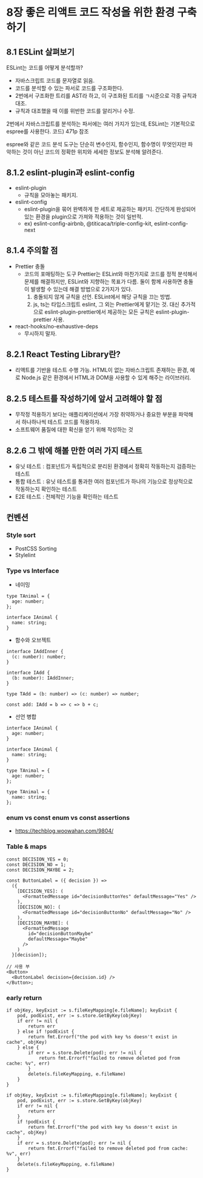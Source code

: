 # 8장 좋은 리액트 코드 작성을 위한 환경 구축하기

## 8.1 ESLint 살펴보기

ESLint는 코드를 어떻게 분석할까?

- 자바스크립트 코드를 문자열로 읽음.
- 코드를 분석할 수 있는 파서로 코드를 구조화한다.
- 2번에서 구조화한 트리를 AST라 하고, 이 구조화된 트리를 ㄱ시준으로 각종 규칙과 대조.
- 규칙과 대조했을 때 이를 위반한 코드를 알리거나 수정.

2번에서 자바스크립트를 분석하는 파서에는 여러 가지가 있는데, ESLint는 기본적으로 espree를 사용한다. 코드) 471p 참조

espree와 같은 코드 분석 도구는 단순히 변수인지, 함수인지, 함수명이 무엇인지만 파악하는 것이 아닌 코드의 정확한 위치와 세세한 정보도 분석해 알려준다.

## 8.1.2 eslint-plugin과 eslint-config

- eslint-plugin
    - 규칙을 모아놓는 패키지.
- eslint-config
    - eslint-plugin을 묶어 완벽하게 한 세트로 제공하는 패키지. 간단하게 완성되어 있는 환경을 plugin으로 가져와 적용하는 것이 일반적.
    - ex) eslint-config-airbnb, @titicaca/triple-config-kit, eslint-config-next

## 8.1.4 주의할 점

- Prettier 충돌
    - 코드의 포매팅하는 도구 Prettier는 ESLint와 마찬가지로 코드를 정적 분석해서 문제를 해결하지만, ESLint와 지향하는 목표가 다름. 둘이 함께 사용하면 충돌이 발생할 수 있는데 해결 방법으로 2가지가 있다.
        1. 충돌되지 않게 규칙을 선언. ESLint에서 해당 규칙을 끄는 방법.
        2. js, ts는 타입스크립트 eslint, 그 외는 Prettier에게 맡기는 것. 대신 추가적으로 eslint-plugin-prettier에서 제공하는 모든 규칙은 eslint-plugin-prettier 사용.
- react-hooks/no-exhaustive-deps
    - 무시하지 말자.

## 8.2.1 React Testing Library란?

- 리액트를 기반을 테스트 수행 가능. HTML이 없는 자바스크립트 존재하는 환경, 예로 Node.js 같은 환경에서 HTML과 DOM을 사용할 수 있게 해주는 라이브러리.

## 8.2.5 테스트를 작성하기에 앞서 고려해야 할 점

- 무작정 적용하기 보다는 애플리케이션에서 가장 취약하거나 중요한 부분을 파악해서 하나하나씩 테스트 코드를 적용하자.
- 소프트웨어 품질에 대한 확신을 얻기 위해 작성하는 것

## 8.2.6 그 밖에 해볼 만한 여러 가지 테스트

- 유닛 테스트 : 컴포넌트가 독립적으로 분리된 환경에서 정확히 작동하는지 검증하는 테스트
- 통합 테스트 : 유닛 테스트를 통과한 여러 컴포넌트가 하나의 기능으로 정상적으로 작동하는지 확인하는 테스트
- E2E 테스트 : 전체적인 기능을 확인하는 테스트

## 컨벤션

### Style sort

- PostCSS Sorting
- Stylelint

### Type vs Interface

- 네이밍

```tsx
type TAnimal = {
  age: number;
};

interface IAnimal {
  name: string;
}
```

- 함수와 오브젝트

```tsx
interface IAddInner {
  (c: number): number;
}

interface IAdd {
  (b: number): IAddInner;
}

type TAdd = (b: number) => (c: number) => number;

const add: IAdd = b => c => b + c;
```

- 선언 병합

```tsx
interface IAnimal {
  age: number;
}

interface IAnimal {
  name: string;
}

type TAnimal = {
  age: number;
};

type TAnimal = {
  name: string;
};
```

### enum vs const enum vs const assertions

- https://techblog.woowahan.com/9804/

### Table & maps

```tsx
const DECISION_YES = 0;
const DECISION_NO = 1;
const DECISION_MAYBE = 2;

const ButtonLabel = ({ decision }) =>
  ({
    [DECISION_YES]: (
      <FormattedMessage id="decisionButtonYes" defaultMessage="Yes" />
    ),
    [DECISION_NO]: (
      <FormattedMessage id="decisionButtonNo" defaultMessage="No" />
    ),
    [DECISION_MAYBE]: (
      <FormattedMessage
        id="decisionButtonMaybe"
        defaultMessage="Maybe"
      />
    )
  }[decision]);

// 사용 부
<Button>
  <ButtonLabel decision={decision.id} />
</Button>;
```

### early return

```tsx
if objKey, keyExist := s.fileKeyMapping[e.fileName]; keyExist {
    pod, podExist, err := s.store.GetByKey(objKey)
    if err != nil {
        return err
    } else if !podExist {
        return fmt.Errorf("the pod with key %s doesn't exist in cache", objKey)
    } else {
        if err = s.store.Delete(pod); err != nil {
            return fmt.Errorf("failed to remove deleted pod from cache: %v", err)
        }
        delete(s.fileKeyMapping, e.fileName)
    }
}

if objKey, keyExist := s.fileKeyMapping[e.fileName]; keyExist {
    pod, podExist, err := s.store.GetByKey(objKey)
    if err != nil {
        return err
    }
    if !podExist {
        return fmt.Errorf("the pod with key %s doesn't exist in cache", objKey)
    }
    if err = s.store.Delete(pod); err != nil {
        return fmt.Errorf("failed to remove deleted pod from cache: %v", err)
    }
    delete(s.fileKeyMapping, e.fileName)
}
```
